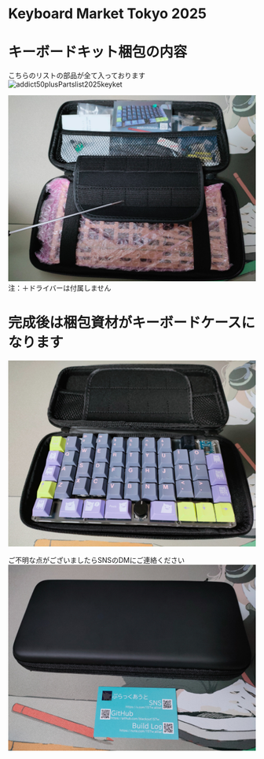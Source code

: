 # Keyboard Market Tokyo 2025

# キーボードキット梱包の内容
こちらのリストの部品が全て入っております
![addict50plusPartslist2025keyket](images/addict50plusPartslist2025keyket)

![addictnakami](images/addictnakami.jpg)
注：＋ドライバーは付属しません
# 完成後は梱包資材がキーボードケースになります
![addictcase](images/addictcase.jpg)

ご不明な点がございましたらSNSのDMにご連絡ください
![addictmeishi](images/addictmeishi.jpg)
